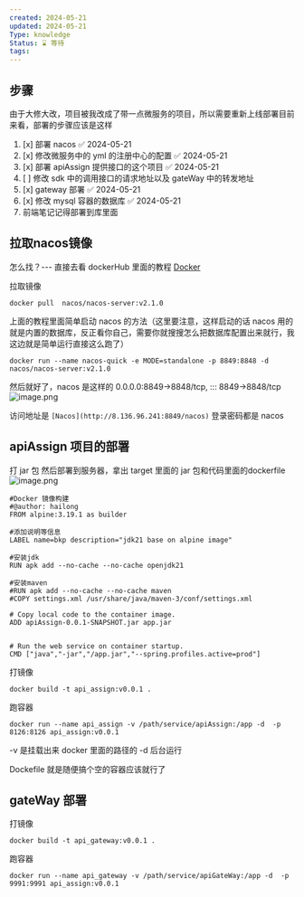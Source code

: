 ```yaml
---
created: 2024-05-21
updated: 2024-05-21
Type: knowledge
Status: ⌛️ 等待
tags:
---
```

## 步骤
由于大修大改，项目被我改成了带一点微服务的项目，所以需要重新上线部署目前来看，部署的步骤应该是这样

1. [x] 部署 nacos ✅ 2024-05-21
2. [x] 修改微服务中的 yml 的注册中心的配置 ✅ 2024-05-21
3. [x] 部署 apiAssign 提供接口的这个项目 ✅ 2024-05-21
4. [ ] 修改 sdk 中的调用接口的请求地址以及 gateWay 中的转发地址
5. [x] gateway 部署 ✅ 2024-05-21
6. [x] 修改 mysql 容器的数据库 ✅ 2024-05-21
7. 前端笔记记得部署到库里面


## 拉取nacos镜像
怎么找？--- 直接去看 dockerHub 里面的教程
[Docker](https://hub.docker.com/r/nacos/nacos-server)

拉取镜像
```shell
docker pull  nacos/nacos-server:v2.1.0
```

上面的教程里面简单启动 nacos 的方法（这里要注意，这样启动的话 nacos 用的就是内置的数据库，反正看你自己，需要你就搜搜怎么把数据库配置出来就行，我这边就是简单运行直接这么跑了）
```shell
docker run --name nacos-quick -e MODE=standalone -p 8849:8848 -d nacos/nacos-server:v2.1.0
```


然后就好了，nacos 是这样的   0.0.0.0:8849->8848/tcp, ::: 8849->8848/tcp
![image.png](https://obsidian-pic-1317906728.cos.ap-nanjing.myqcloud.com/obsidian/20240521114735.png)


访问地址是
`[Nacos](http://8.136.96.241:8849/nacos)`
登录密码都是 nacos

## apiAssign 项目的部署

打 jar 包
然后部署到服务器，拿出 target 里面的 jar 包和代码里面的dockerfile
![image.png](https://obsidian-pic-1317906728.cos.ap-nanjing.myqcloud.com/obsidian/20240521142347.png)

```shell
#Docker 镜像构建  
#@author: hailong  
FROM alpine:3.19.1 as builder  
  
#添加说明等信息  
LABEL name=bkp description="jdk21 base on alpine image"  
  
#安装jdk  
RUN apk add --no-cache --no-cache openjdk21  
  
#安装maven  
#RUN apk add --no-cache --no-cache maven  
#COPY settings.xml /usr/share/java/maven-3/conf/settings.xml  
  
# Copy local code to the container image.  
ADD apiAssign-0.0.1-SNAPSHOT.jar app.jar  
  
  
# Run the web service on container startup.  
CMD ["java","-jar","/app.jar","--spring.profiles.active=prod"]
```

打镜像
```shell
docker build -t api_assign:v0.0.1 .
```

跑容器
```shell
docker run --name api_assign -v /path/service/apiAssign:/app -d  -p 8126:8126 api_assign:v0.0.1
```

-v 是挂载出来 docker 里面的路径的 -d 后台运行

Dockefile 就是随便搞个空的容器应该就行了


## gateWay 部署

打镜像
```shell
docker build -t api_gateway:v0.0.1 .
```

跑容器
```shell
docker run --name api_gateway -v /path/service/apiGateWay:/app -d  -p 9991:9991 api_assign:v0.0.1
```
